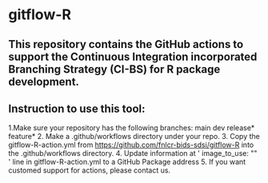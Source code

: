 # gitflow-R
## This repository contains the GitHub actions to support the Continuous Integration incorporated Branching Strategy (CI-BS) for R package development. 

## Instruction to use this tool:
  1.Make sure your repository has the following branches:
    main
    dev
    release*
    feature*
  2. Make a .github/workflows directory under your repo.
  3. Copy the gitflow-R-action.yml from https://github.com/fnlcr-bids-sdsi/gitflow-R into the .github/workflows directory.
  4. Update information at ' image_to_use: "<Replace with your image>" ' line in gitflow-R-action.yml to a GitHub Package address
  5. If you want customed support for actions, please contact us.
 
